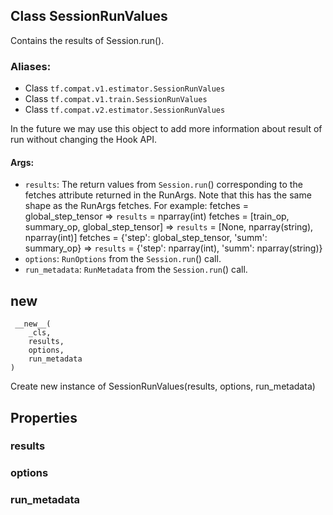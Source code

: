 ## Class SessionRunValues

Contains the results of Session.run().
### Aliases:
- Class `tf.compat.v1.estimator.SessionRunValues`
- Class `tf.compat.v1.train.SessionRunValues`
- Class `tf.compat.v2.estimator.SessionRunValues`

In the future we may use this object to add more information about result of run without changing the Hook API.
#### Args:
- `results`: The return values from `Session.run`() corresponding to the fetches attribute returned in the RunArgs. Note that this has the same shape as the RunArgs fetches. For example: fetches = global_step_tensor => `results` = nparray(int) fetches = [train_op, summary_op, global_step_tensor] => `results` = [None, nparray(string), nparray(int)] fetches = {'step': global_step_tensor, 'summ': summary_op} => `results` = {'step': nparray(int), 'summ': nparray(string)}
- `options`: `RunOptions` from the `Session.run`() call.
- `run_metadata`: `RunMetadata` from the `Session.run`() call.
## __new__

```
 __new__(
    _cls,
    results,
    options,
    run_metadata
)
```

Create new instance of SessionRunValues(results, options, run_metadata)
## Properties
### results
### options
### run_metadata
